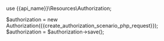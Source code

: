 use {{api_name}}\Resources\Authorization;

$authorization = new Authorization({{create_authorization_scenario_php_request}});
$authorization = $authorization->save();
